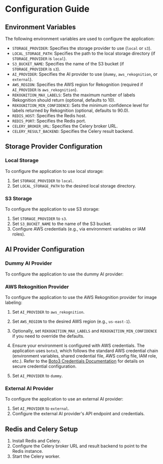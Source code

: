 # Configuration Guide

## Environment Variables

The following environment variables are used to configure the application:

*   `STORAGE_PROVIDER`: Specifies the storage provider to use (`local` or `s3`).
*   `LOCAL_STORAGE_PATH`: Specifies the path to the local storage directory (if `STORAGE_PROVIDER` is `local`).
*   `S3_BUCKET_NAME`: Specifies the name of the S3 bucket (if `STORAGE_PROVIDER` is `s3`).
*   `AI_PROVIDER`: Specifies the AI provider to use (`dummy`, `aws_rekognition`, or `external`).
*   `AWS_REGION`: Specifies the AWS region for Rekognition (required if `AI_PROVIDER` is `aws_rekognition`).
*   `REKOGNITION_MAX_LABELS`: Sets the maximum number of labels Rekognition should return (optional, defaults to 10).
*   `REKOGNITION_MIN_CONFIDENCE`: Sets the minimum confidence level for labels returned by Rekognition (optional, defaults to 90.0).
*   `REDIS_HOST`: Specifies the Redis host.
*   `REDIS_PORT`: Specifies the Redis port.
*   `CELERY_BROKER_URL`: Specifies the Celery broker URL.
*   `CELERY_RESULT_BACKEND`: Specifies the Celery result backend.

## Storage Provider Configuration

### Local Storage

To configure the application to use local storage:

1.  Set `STORAGE_PROVIDER` to `local`.
2.  Set `LOCAL_STORAGE_PATH` to the desired local storage directory.

### S3 Storage

To configure the application to use S3 storage:

1.  Set `STORAGE_PROVIDER` to `s3`.
2.  Set `S3_BUCKET_NAME` to the name of the S3 bucket.
3.  Configure AWS credentials (e.g., via environment variables or IAM roles).

## AI Provider Configuration

### Dummy AI Provider

To configure the application to use the dummy AI provider:
### AWS Rekognition Provider

To configure the application to use the AWS Rekognition provider for image labeling:

1.  Set `AI_PROVIDER` to `aws_rekognition`.
2.  Set `AWS_REGION` to the desired AWS region (e.g., `us-east-1`).
3.  Optionally, set `REKOGNITION_MAX_LABELS` and `REKOGNITION_MIN_CONFIDENCE` if you need to override the defaults.
4.  Ensure your environment is configured with AWS credentials. The application uses `boto3`, which follows the standard AWS credential chain (environment variables, shared credential file, AWS config file, IAM role, etc.). Refer to the [Boto3 Credentials Documentation](https://boto3.amazonaws.com/v1/documentation/api/latest/guide/credentials.html) for details on secure credential configuration.



1.  Set `AI_PROVIDER` to `dummy`.

### External AI Provider

To configure the application to use an external AI provider:

1.  Set `AI_PROVIDER` to `external`.
2.  Configure the external AI provider's API endpoint and credentials.

## Redis and Celery Setup

1.  Install Redis and Celery.
2.  Configure the Celery broker URL and result backend to point to the Redis instance.
3.  Start the Celery worker.